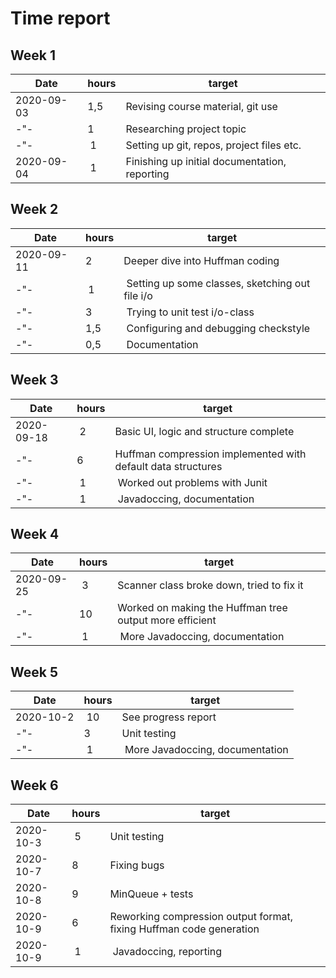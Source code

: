# Time report

## Week 1
Date       | hours | target |
-----------|-------|--------|
2020-09-03 | 1,5   | Revising course material, git use |
-"-        | 1     | Researching project topic |
-"-        | 1     | Setting up git, repos, project files etc. |
2020-09-04 | 1     | Finishing up initial documentation, reporting |

## Week 2
Date       | hours | target |
-----------|-------|--------|
2020-09-11 | 2     | Deeper dive into Huffman coding |
-"-        | 1     | Setting up some classes, sketching out file i/o |
-"-        | 3     | Trying to unit test i/o-class |
-"-        | 1,5   | Configuring and debugging checkstyle |
-"-        | 0,5   | Documentation |

## Week 3
Date       | hours | target |
-----------|-------|--------|
2020-09-18 | 2     | Basic UI, logic and structure complete |
-"-        | 6     | Huffman compression implemented with default data structures |
-"-        | 1     | Worked out problems with Junit |
-"-        | 1     | Javadoccing, documentation |

## Week 4
Date       | hours | target |
-----------|-------|--------|
2020-09-25 | 3     | Scanner class broke down, tried to fix it |
-"-        | 10    | Worked on making the Huffman tree output more efficient |
-"-        | 1     | More Javadoccing, documentation |

## Week 5
Date       | hours | target |
-----------|-------|--------|
2020-10-2  | 10    | See progress report |
-"-        | 3     | Unit testing  |
-"-        | 1     | More Javadoccing, documentation |

## Week 6
Date       | hours | target |
-----------|-------|--------|
2020-10-3  | 5     | Unit testing |
2020-10-7  | 8     | Fixing bugs |
2020-10-8  | 9     | MinQueue + tests |
2020-10-9  | 6     | Reworking compression output format, fixing Huffman code generation |
2020-10-9  | 1     | Javadoccing, reporting |

